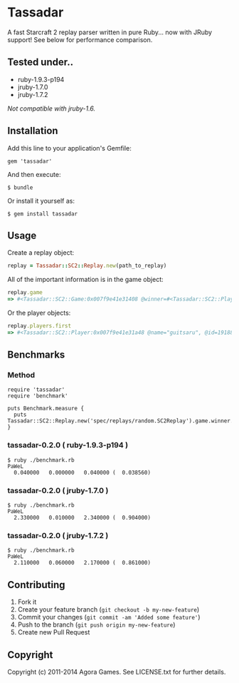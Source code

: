 # Tassadar

A fast Starcraft 2 replay parser written in pure Ruby... now with JRuby support! See below for performance comparison.

## Tested under..

* ruby-1.9.3-p194
* jruby-1.7.0
* jruby-1.7.2

*Not compatible with jruby-1.6.*

## Installation

Add this line to your application's Gemfile:

```
gem 'tassadar'
```

And then execute:

```
$ bundle
```

Or install it yourself as:

```
$ gem install tassadar
```

## Usage

Create a replay object:

```ruby
replay = Tassadar::SC2::Replay.new(path_to_replay)
```

All of the important information is in the game object:

```ruby
replay.game
=> #<Tassadar::SC2::Game:0x007f9e41e31408 @winner=#<Tassadar::SC2::Player:0x007f9e41e31728 @name="redgar", @id=2569192, @won=true, @color={:alpha=>255, :red=>0, :green=>66, :blue=>255}, @chosen_race="Zerg", @actual_race="Zerg", @handicap=100>, @time=2011-07-05 17:01:08 -0500, @map="Delta Quadrant">
```

Or the player objects:

```ruby
replay.players.first
=> #<Tassadar::SC2::Player:0x007f9e41e31a48 @name="guitsaru", @id=1918894, @won=false, @color={:alpha=>255, :red=>180, :green=>20, :blue=>30}, @chosen_race="Terran", @actual_race="Terran", @handicap=100>
```

## Benchmarks

### Method

    require 'tassadar'
    require 'benchmark'

    puts Benchmark.measure {
      puts Tassadar::SC2::Replay.new('spec/replays/random.SC2Replay').game.winner.name
    }

### tassadar-0.2.0 ( ruby-1.9.3-p194 )

    $ ruby ./benchmark.rb
    PaWeL
      0.040000   0.000000   0.040000 (  0.038560)


### tassadar-0.2.0 ( jruby-1.7.0 )

    $ ruby ./benchmark.rb
    PaWeL
      2.330000   0.010000   2.340000 (  0.904000)

### tassadar-0.2.0 ( jruby-1.7.2 )

    $ ruby ./benchmark.rb
    PaWeL
      2.110000   0.060000   2.170000 (  0.861000)

## Contributing

1. Fork it
2. Create your feature branch (`git checkout -b my-new-feature`)
3. Commit your changes (`git commit -am 'Added some feature'`)
4. Push to the branch (`git push origin my-new-feature`)
5. Create new Pull Request

## Copyright

Copyright (c) 2011-2014 Agora Games. See LICENSE.txt for further details.
